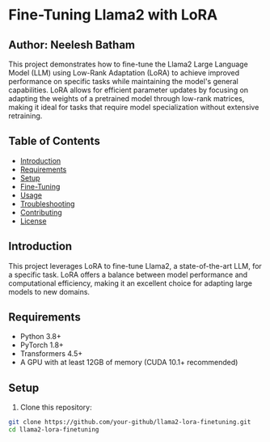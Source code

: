 # Fine-Tuning Llama2 with LoRA
## Author: Neelesh Batham
This project demonstrates how to fine-tune the Llama2 Large Language Model (LLM) using Low-Rank Adaptation (LoRA) to achieve improved performance on specific tasks while maintaining the model's general capabilities. LoRA allows for efficient parameter updates by focusing on adapting the weights of a pretrained model through low-rank matrices, making it ideal for tasks that require model specialization without extensive retraining.

## Table of Contents

- [Introduction](#introduction)
- [Requirements](#requirements)
- [Setup](#setup)
- [Fine-Tuning](#fine-tuning)
- [Usage](#usage)
- [Troubleshooting](#troubleshooting)
- [Contributing](#contributing)
- [License](#license)

## Introduction

This project leverages LoRA to fine-tune Llama2, a state-of-the-art LLM, for a specific task. LoRA offers a balance between model performance and computational efficiency, making it an excellent choice for adapting large models to new domains.

## Requirements

- Python 3.8+
- PyTorch 1.8+
- Transformers 4.5+
- A GPU with at least 12GB of memory (CUDA 10.1+ recommended)

## Setup

1. Clone this repository:

```bash
git clone https://github.com/your-github/llama2-lora-finetuning.git
cd llama2-lora-finetuning
